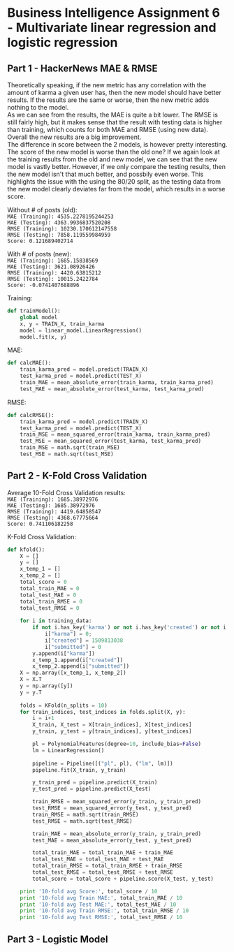 # Business Intelligence Assignment 6 - Multivariate linear regression and logistic regression  

## Part 1   - HackerNews MAE & RMSE

Theoretically speaking, if the new metric has any correlation with the amount of karma a given user has, then the new model should have better results. If the results are the same or worse, then the new metric adds nothing to the model.  
As we can see from the results, the MAE is quite a bit lower. The RMSE is still fairly high, but it makes sense that the result with testing data is higher than training, which counts for both MAE and RMSE (using new data). Overall the new results are a big improvement.  
The difference in score between the 2 models, is however pretty interesting. The score of the new model is worse than the old one? If we again look at the training results from the old and new model, we can see that the new model is vastly better. However, if we only compare the testing results, then the new model isn't that much better, and possbily even worse. This highlights the issue with the using the 80/20 split, as the testing data from the new model clearly deviates far from the model, which results in a worse score.

Without # of posts (old):  
`MAE (Training): 4535.2278195244253`  
`MAE (Testing): 4363.9936837520208`  
`RMSE (Training): 10230.170612147558`  
`RMSE (Testing): 7858.119559984959`  
`Score: 0.121689402714`  

With # of posts (new):  
`MAE (Training): 1685.15838569`  
`MAE (Testing): 3621.08926426`  
`RMSE (Training): 4420.63815212`  
`RMSE (Testing): 10015.2422784`   
`Score: -0.0741407688896`

Training:  
```python
def trainModel():
    global model
    x, y = TRAIN_X, train_karma
    model = linear_model.LinearRegression()
    model.fit(x, y)  
```
  
MAE:  
```python
def calcMAE():
    train_karma_pred = model.predict(TRAIN_X)
    test_karma_pred = model.predict(TEST_X) 
    train_MAE = mean_absolute_error(train_karma, train_karma_pred)
    test_MAE = mean_absolute_error(test_karma, test_karma_pred)
```  
  
RMSE:  
```python
def calcRMSE():
    train_karma_pred = model.predict(TRAIN_X)
    test_karma_pred = model.predict(TEST_X)
    train_MSE = mean_squared_error(train_karma, train_karma_pred)
    test_MSE = mean_squared_error(test_karma, test_karma_pred)
    train_MSE = math.sqrt(train_MSE)
    test_MSE = math.sqrt(test_MSE)
```   

## Part 2 - K-Fold Cross Validation  

Average 10-Fold Cross Validation results:  
`MAE (Training): 1685.38972976`  
`MAE (Testing): 1685.38972976`  
`RMSE (Training): 4419.64858547`  
`RMSE (Testing): 4368.67775664`   
`Score: 0.741106182258`  
  
K-Fold Cross Validation:  
```python
def kfold():
    X = []
    y = []
    x_temp_1 = []
    x_temp_2 = []
    total_score = 0
    total_train_MAE = 0
    total_test_MAE = 0
    total_train_RMSE = 0
    total_test_RMSE = 0
    
    for i in training_data:
        if not i.has_key('karma') or not i.has_key('created') or not i.has_key('submitted'):
            i["karma"] = 0;
            i["created"] = 1509813038
            i["submitted"] = 0
        y.append(i["karma"])
        x_temp_1.append(i["created"])
        x_temp_2.append(i["submitted"])      
    X = np.array([x_temp_1, x_temp_2])
    X = X.T
    y = np.array([y])
    y = y.T
    
    folds = KFold(n_splits = 10)
    for train_indices, test_indices in folds.split(X, y):
        i = i+1
        X_train, X_test = X[train_indices], X[test_indices]
        y_train, y_test = y[train_indices], y[test_indices]

        pl = PolynomialFeatures(degree=10, include_bias=False)
        lm = LinearRegression()
    
        pipeline = Pipeline([("pl", pl), ("lm", lm)])
        pipeline.fit(X_train, y_train)

        y_train_pred = pipeline.predict(X_train)
        y_test_pred = pipeline.predict(X_test)

        train_RMSE = mean_squared_error(y_train, y_train_pred)
        test_RMSE = mean_squared_error(y_test, y_test_pred)
        train_RMSE = math.sqrt(train_RMSE)
        test_RMSE = math.sqrt(test_RMSE)

        train_MAE = mean_absolute_error(y_train, y_train_pred)
        test_MAE = mean_absolute_error(y_test, y_test_pred)

        total_train_MAE = total_train_MAE + train_MAE
        total_test_MAE = total_test_MAE + test_MAE
        total_train_RMSE = total_train_RMSE + train_RMSE
        total_test_RMSE = total_test_RMSE + test_RMSE
        total_score = total_score + pipeline.score(X_test, y_test)

    print '10-fold avg Score:', total_score / 10
    print '10-fold avg Train MAE:', total_train_MAE / 10
    print '10-fold avg Test MAE:', total_test_MAE / 10
    print '10-fold avg Train RMSE:', total_train_RMSE / 10
    print '10-fold avg Test RMSE:', total_test_RMSE / 10
``` 

## Part 3 - Logistic Model
